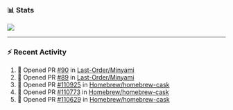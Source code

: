 ### :bar_chart: Stats

<a href="#">
  <img align="center" src="https://github-readme-stats.vercel.app/api?username=tuzi3040&show_icons=true&theme=dark" />
</a>

---

### :zap: Recent Activity

<!--START_SECTION:activity-->
1. 💪 Opened PR [#90](https://github.com/Last-Order/Minyami/pull/90) in [Last-Order/Minyami](https://github.com/Last-Order/Minyami)
2. 💪 Opened PR [#89](https://github.com/Last-Order/Minyami/pull/89) in [Last-Order/Minyami](https://github.com/Last-Order/Minyami)
3. 💪 Opened PR [#110925](https://github.com/Homebrew/homebrew-cask/pull/110925) in [Homebrew/homebrew-cask](https://github.com/Homebrew/homebrew-cask)
4. 💪 Opened PR [#110773](https://github.com/Homebrew/homebrew-cask/pull/110773) in [Homebrew/homebrew-cask](https://github.com/Homebrew/homebrew-cask)
5. 💪 Opened PR [#110629](https://github.com/Homebrew/homebrew-cask/pull/110629) in [Homebrew/homebrew-cask](https://github.com/Homebrew/homebrew-cask)
<!--END_SECTION:activity-->
